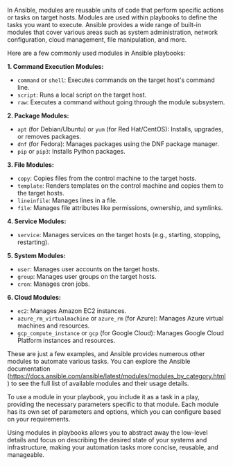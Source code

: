 In Ansible, modules are reusable units of code that perform specific actions or tasks on target hosts. Modules are used within playbooks to define the tasks you want to execute. Ansible provides a wide range of built-in modules that cover various areas such as system administration, network configuration, cloud management, file manipulation, and more.

Here are a few commonly used modules in Ansible playbooks:

**1. Command Execution Modules:**
- `command` or `shell`: Executes commands on the target host's command line.
- `script`: Runs a local script on the target host.
- `raw`: Executes a command without going through the module subsystem.

**2. Package Modules:**
- `apt` (for Debian/Ubuntu) or `yum` (for Red Hat/CentOS): Installs, upgrades, or removes packages.
- `dnf` (for Fedora): Manages packages using the DNF package manager.
- `pip` or `pip3`: Installs Python packages.

**3. File Modules:**
- `copy`: Copies files from the control machine to the target hosts.
- `template`: Renders templates on the control machine and copies them to the target hosts.
- `lineinfile`: Manages lines in a file.
- `file`: Manages file attributes like permissions, ownership, and symlinks.

**4. Service Modules:**
- `service`: Manages services on the target hosts (e.g., starting, stopping, restarting).

**5. System Modules:**
- `user`: Manages user accounts on the target hosts.
- `group`: Manages user groups on the target hosts.
- `cron`: Manages cron jobs.

**6. Cloud Modules:**
- `ec2`: Manages Amazon EC2 instances.
- `azure_rm_virtualmachine` or `azure_rm` (for Azure): Manages Azure virtual machines and resources.
- `gcp_compute_instance` or `gcp` (for Google Cloud): Manages Google Cloud Platform instances and resources.

These are just a few examples, and Ansible provides numerous other modules to automate various tasks. You can explore the Ansible documentation (https://docs.ansible.com/ansible/latest/modules/modules_by_category.html) to see the full list of available modules and their usage details.

To use a module in your playbook, you include it as a task in a play, providing the necessary parameters specific to that module. Each module has its own set of parameters and options, which you can configure based on your requirements.

Using modules in playbooks allows you to abstract away the low-level details and focus on describing the desired state of your systems and infrastructure, making your automation tasks more concise, reusable, and manageable.